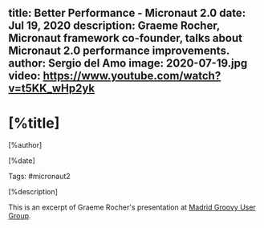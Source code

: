 title: Better Performance - Micronaut 2.0
date: Jul 19, 2020
description: Graeme Rocher, Micronaut framework co-founder, talks about Micronaut 2.0 performance improvements. 
author: Sergio del Amo
image: 2020-07-19.jpg
video: https://www.youtube.com/watch?v=t5KK_wHp2yk
---

# [%title]

[%author]

[%date] 

Tags: #micronaut2

[%description]

This is an excerpt of Graeme Rocher's presentation at [Madrid Groovy User Group](https://www.madridgug.com/2020/07/micronaut-2.html).
